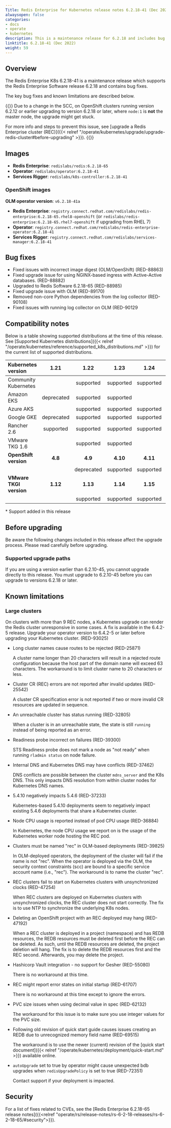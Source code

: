 ```yaml
---
Title: Redis Enterprise for Kubernetes release notes 6.2.18-41 (Dec 2022)
alwaysopen: false
categories:
- docs
- operate
- kubernetes
description: This is a maintenance release for 6.2.18 and includes bug fixes.
linktitle: 6.2.18-41 (Dec 2022)
weight: 59
---
```

## Overview

The Redis Enterprise K8s 6.2.18-41 is a maintenance release which supports the Redis Enterprise Software release 6.2.18 and contains bug fixes.

The key bug fixes and known limitations are described below.

{{<warning>}} Due to a change in the SCC, on OpenShift clusters running version 6.2.12 or earlier upgrading to version 6.2.18 or later, where `node:1` is <b>not</b> the master node, the upgrade might get stuck.

For more info and steps to prevent this issue, see [upgrade a Redis Enterprise cluster (REC)]({{< relref "/operate/kubernetes/upgrade/upgrade-redis-cluster#before-upgrading" >}}).
{{</warning>}}

## Images


* **Redis Enterprise**: `redislabs/redis:6.2.18-65`
* **Operator**: `redislabs/operator:6.2.18-41`
* **Services Rigger**: `redislabs/k8s-controller:6.2.18-41`

### OpenShift images

**OLM operator version**: `v6.2.18-41a`


* **Redis Enterprise**: `registry.connect.redhat.com/redislabs/redis-enterprise:6.2.18-65.rhel8-openshift`
    (or `redislabs/redis-enterprise:6.2.18-65.rhel7-openshift` if upgrading from RHEL 7)
* **Operator**: `registry.connect.redhat.com/redislabs/redis-enterprise-operator:6.2.18-41`
* **Services Rigger**: `registry.connect.redhat.com/redislabs/services-manager:6.2.18-41`

## Bug fixes

* Fixed issues with incorrect image digest (OLM/OpenShift) (RED-88863)
* Fixed upgrade issue for using NGINX-based ingress with Active-Active databases. (RED-88882)
* Upgraded to Redis Software 6.2.18-65 (RED-88985)
* Fixed upgrade issue with OLM (RED-89170)
* Removed non-core Python dependencies from the log collector (RED-90108)
* Fixed issues with running log collector on OLM (RED-90129

## Compatibility notes

Below is a table showing supported distributions at the time of this release. See [Supported Kubernetes distributions]({{< relref "/operate/kubernetes/reference/supported_k8s_distributions.md" >}}) for the current list of supported distributions.

| **Kubernetes version**  | 1.21       | 1.22       | 1.23       | 1.24       | 1.25       |
|:------------------------|:----------:|:----------:|:----------:|:----------:|:----------:|
| Community Kubernetes    |            | supported  | supported  | supported  | supported  |
| Amazon EKS              | deprecated | supported  | supported  |            |            |
| Azure AKS               |            | supported  | supported  | supported  |            |
| Google GKE              | deprecated | supported  | supported  | supported  | supported  |
| Rancher 2.6             | supported  | supported  | supported  | supported  |            |
| VMware TKG 1.6          |            | supported  | supported  |            |            |
| **OpenShift version**   | **4.8**    | **4.9**    | **4.10**   | **4.11**   |            |
|                         |            | deprecated | supported  | supported  |            |
| **VMware TKGI version** | **1.12**   | **1.13**   | **1.14**   | **1.15**   |            |
|                         |            | supported  | supported  | supported  |            |

\* Support added in this release

## Before upgrading

Be aware the following changes included in this release affect the upgrade process. Please read carefully before upgrading.

 ### Supported upgrade paths

  If you are using a version earlier than 6.2.10-45, you cannot upgrade directly to this release. You must upgrade to 6.2.10-45 before you can upgrade to versions 6.2.18 or later.

## Known limitations

### Large clusters

On clusters with more than 9 REC nodes, a Kubernetes upgrade can render the Redis cluster unresponsive in some cases. A fix is available in the 6.4.2-5 release. Upgrade your operator version to 6.4.2-5 or later before upgrading your Kubernetes cluster. (RED-93025)

* Long cluster names cause routes to be rejected  (RED-25871)

  A cluster name longer than 20 characters will result in a rejected route configuration because the host part of the domain name will exceed 63 characters. The workaround is to limit cluster name to 20 characters or less.

* Cluster CR (REC) errors are not reported after invalid updates (RED-25542)
  
  A cluster CR specification error is not reported if two or more invalid CR resources are updated in sequence.

* An unreachable cluster has status running (RED-32805)
  
  When a cluster is in an unreachable state, the state is still `running` instead of being reported as an error.

* Readiness probe incorrect on failures (RED-39300)

  STS Readiness probe does not mark a node as "not ready" when running `rladmin status` on node failure.

* Internal DNS and Kubernetes DNS may have conflicts (RED-37462)

  DNS conflicts are possible between the cluster `mdns_server` and the K8s DNS. This only impacts DNS resolution from within cluster nodes for Kubernetes DNS names.

* 5.4.10 negatively impacts 5.4.6 (RED-37233)

  Kubernetes-based 5.4.10 deployments seem to negatively impact existing 5.4.6 deployments that share a Kubernetes cluster.

* Node CPU usage is reported instead of pod CPU usage (RED-36884)

  In Kubernetes, the node CPU usage we report on is the usage of the Kubernetes worker node hosting the REC pod.

* Clusters must be named "rec" in OLM-based deployments (RED-39825)

  In OLM-deployed operators, the deployment of the cluster will fail if the name is not "rec". When the operator is deployed via the OLM, the security context constraints (scc) are bound to a specific service account name (i.e., "rec"). The workaround is to name the cluster "rec".

* REC clusters fail to start on Kubernetes clusters with unsynchronized clocks (RED-47254)

  When REC clusters are deployed on Kubernetes clusters with unsynchronized clocks, the REC cluster does not start correctly. The fix is to use NTP to synchronize the underlying K8s nodes.

* Deleting an OpenShift project with an REC deployed may hang (RED-47192)

  When a REC cluster is deployed in a project (namespace) and has REDB resources, the REDB resources must be deleted first before the REC can be deleted. As such, until the REDB resources are deleted, the project deletion will hang. The fix is to delete the REDB resources first and the REC second. Afterwards, you may delete the project.

* Hashicorp Vault integration - no support for Gesher (RED-55080)

  There is no workaround at this time.

* REC might report error states on initial startup (RED-61707)

  There is no workaround at this time except to ignore the errors.

* PVC size issues when using decimal value in spec (RED-62132)

  The workaround for this issue is to make sure you use integer values for the PVC size.

* Following old revision of quick start guide causes issues creating an REDB due to unrecognized memory field name (RED-69515)

  The workaround is to use the newer (current) revision of the [quick start document]({{< relref "/operate/kubernetes/deployment/quick-start.md" >}}) available online.

* `autoUpgrade` set to true by operator might cause unexpected bdb upgrades when `redisUpgradePolicy` is set to true (RED-72351)

  Contact support if your deployment is impacted.

## Security

For a list of fixes related to CVEs, see the [Redis Enterprise 6.2.18-65 release notes]({{<relref "operate/rs/release-notes/rs-6-2-18-releases/rs-6-2-18-65/#security">}}).
